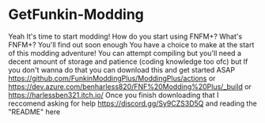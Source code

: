 # GetFunkin-Modding
Yeah It's time to start modding! How do you start using FNFM+? What's FNFM+? You'll find out soon enough
You have a choice to make at the start of this modding adventure! You can attempt compiling but you'll need a decent amount of storage and patience (coding knowledge too ofc)
but If you don't wanna do that you can download this and get started ASAP
https://github.com/FunkinModdingPlus/ModdingPlus/actions or https://dev.azure.com/benharless820/FNF%20Modding%20Plus/_build or https://harlessben321.itch.io/
Once you finish downloading that I reccomend asking for help https://discord.gg/Sy9CZS3D5Q and reading the "README" here 
